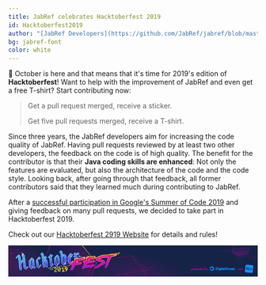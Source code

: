 ```yaml
---
title: JabRef celebrates Hacktoberfest 2019
id: Hacktoberfest2019
author: "[JabRef Developers](https://github.com/JabRef/jabref/blob/master/DEVELOPERS)"
bg: jabref-font
color: white
---
```

📅 October is here and that means that it's time for 2019's edition of **Hacktoberfest**!
Want to help with the improvement of JabRef and even get a free T-shirt? Start contributing now:

> Get a pull request merged, receive a sticker.
>
> Get five pull requests merged, receive a T-shirt.

Since three years, the JabRef developers aim for increasing the code quality of JabRef.
Having pull requests reviewed by at least two other developers, the feedback on the code is of high quality.
The benefit for the contributor is that their **Java coding skills are enhanced**:
Not only the features are evaluated, but also the architecture of the code and the code style.
Looking back, after going through that feedback, all former contributors said that they learned much during contributing to JabRef.

After a [successful participation in Google's Summer of Code 2019](https://blog.jabref.org/2019/08/06/GSoC-LatexCitationsTab/) and giving feedback on many pull requests, we decided to take part in Hacktoberfest 2019.


Check out our [Hacktoberfest 2919 Website](http://www.jabref.org/hacktoberfest/2019.html) for details and rules!


[![Hacktoberfest: Hacktoberfest 2019](../img/Hacktoberfest_19_Events_730x90.png)](http://www.jabref.org/hacktoberfest/2019.html)
